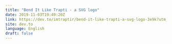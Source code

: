 ```yaml
---
title: "Bend It Like Trapti - a SVG logo"
date: 2019-11-03T19:49:20Z
link: https://dev.to/imtraptir/bend-it-like-trapti-a-svg-logo-3e9k?utm_medium=RSS&utm_source=news.12bit.vn
site: dev.to
language: English
draft: false
---
```

